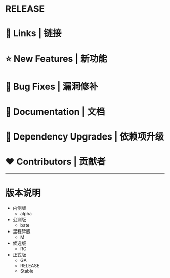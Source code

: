 # RELEASE

# 📗 Links | 链接

# ⭐ New Features | 新功能

# 🐞 Bug Fixes | 漏洞修补

# 📔 Documentation | 文档

# 🔨 Dependency Upgrades | 依赖项升级

# ❤ Contributors | 贡献者

---

# 版本说明

- 内侧版
    - alpha
- 公测版
    - bate
- 里程碑版
    - M
- 候选版
    - RC
- 正式版
    - GA
    - RELEASE
    - Stable
